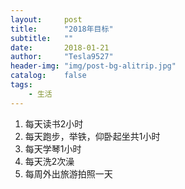 ```yaml
---
layout:     post
title:      "2018年目标"
subtitle:   ""
date:       2018-01-21
author:     "Tesla9527"
header-img: "img/post-bg-alitrip.jpg"
catalog:    false
tags:
    - 生活
---
```

1. 每天读书2小时
2. 每天跑步，举铁，仰卧起坐共1小时
3. 每天学琴1小时
4. 每天洗2次澡
5. 每周外出旅游拍照一天